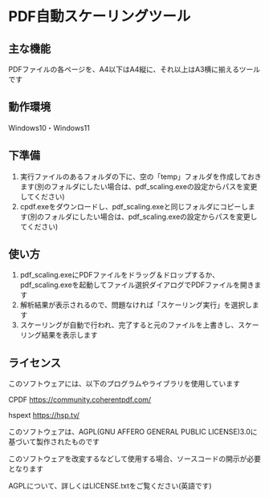 # PDF自動スケーリングツール

## 主な機能
PDFファイルの各ページを、A4以下はA4縦に、それ以上はA3横に揃えるツールです

## 動作環境
Windows10・Windows11

## 下準備
1. 実行ファイルのあるフォルダの下に、空の「temp」フォルダを作成しておきます(別のフォルダにしたい場合は、pdf_scaling.exeの設定からパスを変更してください)
2. cpdf.exeをダウンロードし、pdf_scaling.exeと同じフォルダにコピーします(別のフォルダにしたい場合は、pdf_scaling.exeの設定からパスを変更してください)

## 使い方
1. pdf_scaling.exeにPDFファイルをドラッグ＆ドロップするか、pdf_scaling.exeを起動してファイル選択ダイアログでPDFファイルを開きます
2. 解析結果が表示されるので、問題なければ「スケーリング実行」を選択します
3. スケーリングが自動で行われ、完了すると元のファイルを上書きし、スケーリング結果を表示します

## ライセンス
このソフトウェアには、以下のプログラムやライブラリを使用しています

CPDF  https://community.coherentpdf.com/

hspext  https://hsp.tv/



このソフトウェアは、AGPL(GNU AFFERO GENERAL PUBLIC LICENSE)3.0に基づいて製作されたものです

このソフトウェアを改変するなどして使用する場合、ソースコードの開示が必要となります

AGPLについて、詳しくはLICENSE.txtをご覧ください(英語です)
